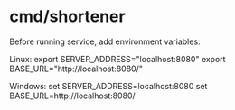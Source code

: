 # cmd/shortener

Before running service, add environment variables:

Linux: 
    export SERVER_ADDRESS="localhost:8080"
    export BASE_URL="http://localhost:8080/"

Windows:
    set SERVER_ADDRESS=localhost:8080
    set BASE_URL=http://localhost:8080/
